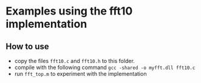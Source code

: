 # Examples using the fft10 implementation
## How to use 
- copy the files ``fft10.c`` and ``fft10.h`` to this folder.
- compile with the following command ``gcc -shared -o myfft.dll fft10.c``
- run ``fft_top.m`` to experiment with the implementation
